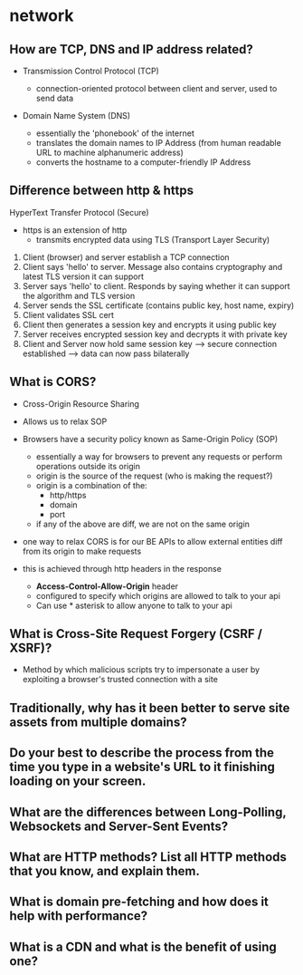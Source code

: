# network

## How are TCP, DNS and IP address related?

- Transmission Control Protocol (TCP)

  - connection-oriented protocol between client and server, used to send data

- Domain Name System (DNS)
  - essentially the 'phonebook' of the internet
  - translates the domain names to IP Address (from human readable URL to machine alphanumeric address)
  - converts the hostname to a computer-friendly IP Address

## Difference between http & https

HyperText Transfer Protocol (Secure)

- https is an extension of http
  - transmits encrypted data using TLS (Transport Layer Security)

1. Client (browser) and server establish a TCP connection
2. Client says 'hello' to server. Message also contains cryptography and latest TLS version it can support
3. Server says 'hello' to client. Responds by saying whether it can support the algorithm and TLS version
4. Server sends the SSL certificate (contains public key, host name, expiry)
5. Client validates SSL cert
6. Client then generates a session key and encrypts it using public key
7. Server receives encrypted session key and decrypts it with private key
8. Client and Server now hold same session key --> secure connection established --> data can now pass bilaterally

## What is CORS?

- Cross-Origin Resource Sharing
- Allows us to relax SOP

- Browsers have a security policy known as Same-Origin Policy (SOP)

  - essentially a way for browsers to prevent any requests or perform operations outside its origin
  - origin is the source of the request (who is making the request?)
  - origin is a combination of the:
    - http/https
    - domain
    - port
  - if any of the above are diff, we are not on the same origin

- one way to relax CORS is for our BE APIs to allow external entities diff from its origin to make requests
- this is achieved through http headers in the response
  - **Access-Control-Allow-Origin** header
  - configured to specify which origins are allowed to talk to your api
  - Can use \* asterisk to allow anyone to talk to your api

## What is Cross-Site Request Forgery (CSRF / XSRF)?

- Method by which malicious scripts try to impersonate a user by exploiting a browser's trusted connection with a site

## Traditionally, why has it been better to serve site assets from multiple domains?

## Do your best to describe the process from the time you type in a website's URL to it finishing loading on your screen.

## What are the differences between Long-Polling, Websockets and Server-Sent Events?

## What are HTTP methods? List all HTTP methods that you know, and explain them.

## What is domain pre-fetching and how does it help with performance?

## What is a CDN and what is the benefit of using one?
